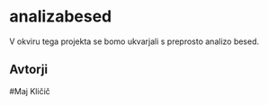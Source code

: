 # analizabesed

V okviru tega projekta se bomo ukvarjali s preprosto analizo besed.

## Avtorji

#Maj Kličič

